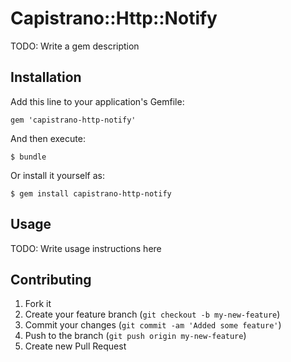 # Capistrano::Http::Notify

TODO: Write a gem description

## Installation

Add this line to your application's Gemfile:

    gem 'capistrano-http-notify'

And then execute:

    $ bundle

Or install it yourself as:

    $ gem install capistrano-http-notify

## Usage

TODO: Write usage instructions here

## Contributing

1. Fork it
2. Create your feature branch (`git checkout -b my-new-feature`)
3. Commit your changes (`git commit -am 'Added some feature'`)
4. Push to the branch (`git push origin my-new-feature`)
5. Create new Pull Request
